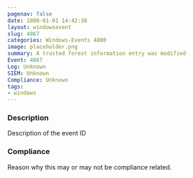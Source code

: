 ```yaml
---
pagenav: false
date: 1800-01-01 14:42:38
layout: windowsevent
slug: 4867
categories: Windows-Events 4800
image: placeholder.png
summary: A trusted forest information entry was modified
Event: 4867
Log: Unknown
SIEM: Unknown
Compliance: Unknown
tags:
- windows
---
```


### Description

Description of the event ID

### Compliance

Reason why this may or may not be compliance related.
